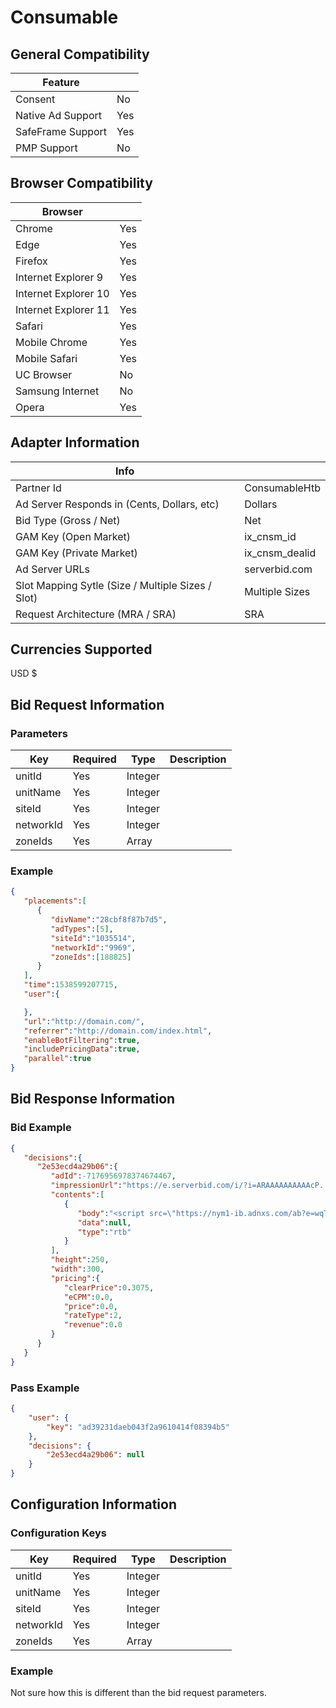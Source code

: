 # Consumable
## General Compatibility
|Feature|  |
|---|---|
| Consent | No |
| Native Ad Support | Yes |
| SafeFrame Support | Yes |
| PMP Support | No |
 
## Browser Compatibility
| Browser |  |
|--- |---|
| Chrome | Yes |
| Edge | Yes |
| Firefox | Yes |
| Internet Explorer 9 | Yes |
| Internet Explorer 10 | Yes |
| Internet Explorer 11 | Yes |
| Safari | Yes |
| Mobile Chrome | Yes |
| Mobile Safari | Yes |
| UC Browser | No |
| Samsung Internet | No |
| Opera | Yes |
 
## Adapter Information
| Info | |
|---|---|
| Partner Id | ConsumableHtb |
| Ad Server Responds in (Cents, Dollars, etc) | Dollars |
| Bid Type (Gross / Net) | Net |
| GAM Key (Open Market) | ix_cnsm_id |
| GAM Key (Private Market) | ix_cnsm_dealid |
| Ad Server URLs | serverbid.com |
| Slot Mapping Sytle (Size / Multiple Sizes / Slot) | Multiple Sizes |
| Request Architecture (MRA / SRA) | SRA |
 
## Currencies Supported
USD $
 
## Bid Request Information
### Parameters
| Key | Required | Type | Description |
|---|---|---|---|
| unitId | Yes | Integer | |
| unitName | Yes | Integer | |
| siteId | Yes | Integer | |
| networkId | Yes | Integer | |
| zoneIds | Yes | Array   | |
 
### Example
```json
{  
   "placements":[  
      {  
         "divName":"28cbf8f87b7d5",
         "adTypes":[5],
         "siteId":"1035514",
         "networkId":"9969",
         "zoneIds":[188825]
      }
   ],
   "time":1538599207715,
   "user":{  

   },
   "url":"http://domain.com/",
   "referrer":"http://domain.com/index.html",
   "enableBotFiltering":true,
   "includePricingData":true,
   "parallel":true  
}
```

 
## Bid Response Information
### Bid Example
```json
{  
   "decisions":{  
      "2e53ecd4a29b06":{  
         "adId":-7176956978374674467,
         "impressionUrl":"https://e.serverbid.com/i/?i=ARAAAAAAAAAAcP...",
         "contents":[  
            {  
               "body":"<script src=\"https://nym1-ib.adnxs.com/ab?e=wqT...\"></script>",
               "data":null,
               "type":"rtb"
            }
         ],
         "height":250,
         "width":300,
         "pricing":{  
            "clearPrice":0.3075,
            "eCPM":0.0,
            "price":0.0,
            "rateType":2,
            "revenue":0.0
         }
      }
   }
}
```

### Pass Example
```json
{
    "user": {
        "key": "ad39231daeb043f2a9610414f08394b5"
    },
    "decisions": {
        "2e53ecd4a29b06": null
    }
}
```
 
## Configuration Information
### Configuration Keys
| Key | Required | Type | Description |
|---|---|---|---|
| unitId | Yes | Integer | |
| unitName | Yes | Integer | |
| siteId | Yes | Integer | |
| networkId | Yes | Integer | |
| zoneIds | Yes | Array   | |

### Example
Not sure how this is different than the bid request parameters.